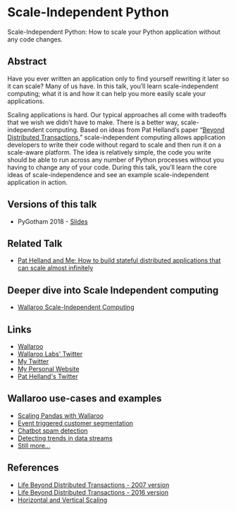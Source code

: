 # Scale-Independent Python

Scale-Independent Python: How to scale your Python application without any code changes.

## Abstract

Have you ever written an application only to find yourself rewriting it later so it can scale? Many of us have. In this talk, you’ll learn scale-independent computing; what it is and how it can help you more easily scale your applications.

Scaling applications is hard. Our typical approaches all come with tradeoffs that we wish we didn’t have to make. There is a better way, scale-independent computing. Based on ideas from Pat Helland’s paper “[Beyond Distributed Transactions](https://queue.acm.org/detail.cfm?id=3025012),” scale-independent computing allows application developers to write their code without regard to scale and then run it on a scale-aware platform. The idea is relatively simple, the code you write should be able to run across any number of Python processes without you having to change any of your code. During this talk, you’ll learn the core ideas of scale-independence and see an example scale-independent application in action.

## Versions of this talk

* PyGotham 2018 - [Slides](https://speakerdeck.com/seantallen/scale-independent-python)

## Related Talk

* [Pat Helland and Me: How to build stateful distributed applications that can scale almost infinitely](https://github.com/SeanTAllen/pat-helland-and-me)

## Deeper dive into Scale Independent computing

* [Wallaroo Scale-Independent Computing](https://vimeo.com/270509076)

## Links 

* [Wallaroo](https://github.com/wallaroolabs/wallaroo)
* [Wallaroo Labs' Twitter](https://twitter.com/wallaroolabs)
* [My Twitter](https://twitter.com/seantallen)
* [My Personal Website](https://www.monkeysnatchbanana.com/)
* [Pat Helland's Twitter](https://twitter.com/pathelland)

## Wallaroo use-cases and examples

- [Scaling Pandas with Wallaroo](https://blog.wallaroolabs.com/2018/09/make-python-pandas-go-fast/)
- [Event triggered customer segmentation](https://blog.wallaroolabs.com/2018/07/event-triggered-customer-segmentation/)
- [Chatbot spam detection](https://blog.wallaroolabs.com/2018/07/detecting-spam-as-it-happens-getting-erlang-and-python-working-together-with-wallaroo/)
- [Detecting trends in data streams](https://blog.wallaroolabs.com/2018/06/stream-processing-trending-hashtags-and-wallaroo/)
- [Still more...](https://blog.wallaroolabs.com/categories/wallaroo-in-action/)

## References

* [Life Beyond Distributed Transactions - 2007 version](http://www-db.cs.wisc.edu/cidr/cidr2007/papers/cidr07p15.pdf)
* [Life Beyond Distributed Transactions - 2016 version](https://queue.acm.org/detail.cfm?id=3025012)
* [Horizontal and Vertical Scaling](https://en.wikipedia.org/wiki/Scalability#Horizontal_and_vertical_scaling)
